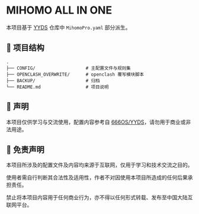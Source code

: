 # MIHOMO ALL IN ONE
本项目基于 [YYDS](https://github.com/666OS/YYDS) 仓库中 `MihomoPro.yaml` 部分派生。

## 📁 项目结构

```
.
├── CONFIG/                   # 主配置文件与规则集
├── OPENCLASH_OVERWRITE/      # openclash 覆写模块脚本
├── BACKUP/                   # 归档
└── README.md                 # 项目说明
```


## 📄 声明

本项目仅供学习与交流使用，配置内容参考自 [666OS/YYDS](https://github.com/666OS/YYDS)，请勿用于商业或非法用途。

## 📢 免责声明

本项目所涉及的配置文件及内容均来源于互联网，仅用于学习和技术交流之目的。

使用者需自行判断其合法性及适用性，作者不对因使用本项目所造成的任何后果承担责任。

禁止将本项目内容用于任何商业行为，亦不得以任何形式转载、发布至中国大陆互联网平台。

